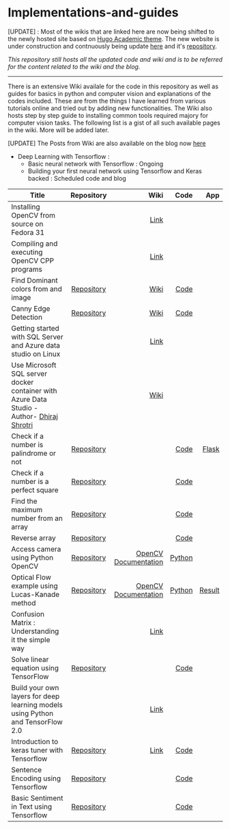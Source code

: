 # Implementations-and-guides

[UPDATE] :
Most of the wikis that are linked here are now being shifted to the newly hosted site based on [Hugo Academic theme](https://sourcethemes.com/academic/docs/). The new website is under construction and contnuously being update [here](https://ashwin-phadke.github.io) and it's [repository](https://github.com/ashwin-phadke/ashwin-phadke.github.io). 

*This repository still hosts all the updated code and wiki and is to be referred for the content related to the wiki and the blog.*

______________________________________________________________________________________________________________________


There is an extensive Wiki availale for the code in this repository as well as guides for basics in python and computer vision and explanations of the codes included. These are from the things I have learned from various tutorials online and tried out by adding new functionalities.
The Wiki also hosts step by step guide to installing common tools required majory for computer vision tasks. The following list is a gist of all such available pages in the wiki.
More will be added later.

[UPDATE] The Posts from Wiki are also available on the blog now [here](https://ashwin-phadke.github.io)



* Deep Learning with Tensorflow :
  * Basic neural network with Tensorflow : Ongoing
  * Building your first neural network using Tensorflow and Keras backed : Scheduled code and blog



| Title   |      Repository      |  Wiki | Code | App|
|----------|:-------------:|------:|------:|------:|
| Installing OpenCV from source on Fedora 31 |   | [Link](https://ashwin-phadke.github.io/post/install-opencv/) | |
| Compiling and executing OpenCV CPP programs |       |   [Link](https://ashwin-phadke.github.io/post/compile-cpp-program-opencv/)|||
| Find Dominant colors from and image | [Repository](https://github.com/ashwin-phadke/implementations-and-guides)  |    [Wiki](https://github.com/ashwin-phadke/implementations-and-guides/wiki/Finding-dominant-color-in-an-image(CPP-and-Python)-with-Flask#finding-dominant-color-in-an-image) |[Code](https://github.com/ashwin-phadke/implementations-and-guides/tree/master/find_dominant_color) |
|Canny Edge Detection|[Repository](https://github.com/ashwin-phadke/implementations-and-guides/) |[Wiki](https://github.com/ashwin-phadke/implementations-and-guides/wiki/Canny-Edge-detection)|[Code](https://github.com/ashwin-phadke/implementations-and-guides/tree/master/canny_edge_detection) |
|Getting started with SQL Server and Azure data studio on Linux ||[Link](https://ashwin-phadke.github.io/post/my-article-name/)||
|Use Microsoft SQL server docker container with Azure Data Studio -Author- [Dhiraj Shrotri](https://github.com/dhirajshrotri)||[Wiki](https://github.com/ashwin-phadke/implementations-and-guides/wiki/Use-Microsoft-SQL-server-docker-container-with-Azure-Data-Studio)|
|Check if a number is palindrome or not|[Repository](https://github.com/ashwin-phadke/implementations-and-guides/tree/master/programming_basics_in_python)||[Code](https://github.com/ashwin-phadke/implementations-and-guides/blob/master/programming_basics_in_python/palindrome_check.py) |  [Flask](https://github.com/ashwin-phadke/implementations-and-guides/tree/master/programming_basics_in_python/paliindrome_checker) |
|Check if a number is a perfect square |[Repository](https://github.com/ashwin-phadke/implementations-and-guides/tree/master/programming_basics_in_python)||[Code](https://github.com/ashwin-phadke/implementations-and-guides/blob/master/programming_basics_in_python/perfect_Square.py)|
|Find the maximum number from an array|[Repository](https://github.com/ashwin-phadke/implementations-and-guides/tree/master/programming_basics_in_python)||[Code](https://github.com/ashwin-phadke/implementations-and-guides/blob/master/programming_basics_in_python/max_element_of_array.py)|
|Reverse array|[Repository](https://github.com/ashwin-phadke/implementations-and-guides/tree/master/programming_basics_in_python)||[Code](https://github.com/ashwin-phadke/implementations-and-guides/blob/a269fc5824fc87ca521c78bac872364a459e0d9f/programming_basics_in_python/reverse_array.py)||
| Access camera using Python OpenCV|[Repository](https://github.com/ashwin-phadke/implementations-and-guides/tree/master/computer_vision_using_opencv)|[OpenCV Documentation](https://docs.opencv.org/)|[Python](https://github.com/ashwin-phadke/implementations-and-guides/blob/master/computer_vision_using_opencv/access_camera.py)||
| Optical Flow example using Lucas-Kanade method|[Repository](https://github.com/ashwin-phadke/implementations-and-guides/tree/master/computer_vision_using_opencv)|[OpenCV Documentation](https://docs.opencv.org/)|[Python](https://github.com/ashwin-phadke/implementations-and-guides/blob/master/computer_vision_using_opencv/optical_flow.py)|[Result](https://github.com/ashwin-phadke/implementations-and-guides/blob/master/computer_vision_using_opencv/output.gif)|
|Confusion Matrix : Understanding it the simple way||[Link](https://ashwin-phadke.github.io/post/ml-dl-confusion-matrix/)|||
|Solve linear equation using TensorFlow|[Repository](https://github.com/ashwin-phadke/implementations-and-guides)||[Code](https://github.com/ashwin-phadke/implementations-and-guides/blob/master/Deep%20Learning%20with%20TensorFlow/build_custom_tf_model.ipynb)|
|Build your own layers for deep learning models using Python and TensorFlow 2.0||[Link](https://ashwin-phadke.github.io/post/build-layers-tf-python/)|||
|Introduction to keras tuner with Tensorflow|[Repository](https://github.com/ashwin-phadke/implementations-and-guides/blob/master/Deep%20Learning%20with%20TensorFlow/)| [Link](https://ashwin-phadke.github.io/talk/keras-tuner-with-tensorflow/)| [Code](https://github.com/ashwin-phadke/implementations-and-guides/blob/master/Deep%20Learning%20with%20TensorFlow/Introduction_to_Keras_Tuner_with_TensorFlow.ipynb)||
|Sentence Encoding using Tensorflow|[Repository](https://github.com/ashwin-phadke/implementations-and-guides/blob/master/Deep%20Learning%20with%20TensorFlow/)||[Code](https://github.com/ashwin-phadke/implementations-and-guides/blob/master/Deep%20Learning%20with%20TensorFlow/Sentence_Encoding_Using_Tensorflow.ipynb)||
|Basic Sentiment in Text using Tensorflow|[Repository](https://github.com/ashwin-phadke/implementations-and-guides/blob/master/Deep%20Learning%20with%20TensorFlow/)||[Code](https://github.com/ashwin-phadke/implementations-and-guides/blob/master/Deep%20Learning%20with%20TensorFlow/Basic_sentiment_in_text.ipynb)||